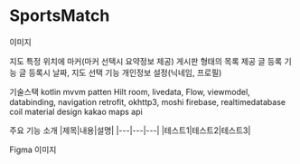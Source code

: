 # SportsMatch

이미지

지도 특정 위치에 마커(마커 선택시 요약정보 제공)
게시판 형태의 목록 제공
글 등록 기능
글 등록시 날짜, 지도 선택 기능
개인정보 설정(닉네임, 프로필)

기술스택
kotlin
mvvm patten
Hilt
room, livedata, Flow, viewmodel, databinding, navigation
retrofit, okhttp3, moshi
firebase, realtimedatabase
coil
material design
kakao maps api

주요 기능 소개
|제목|내용|설명|
|---|---|---|
|테스트1|테스트2|테스트3|

Figma
이미지
